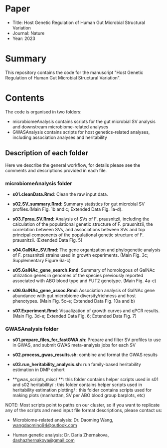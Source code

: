 # Paper

- Title: Host Genetic Regulation of Human Gut Microbial Structural Variation
- Journal: Nature
- Year: 2023

# Summary

This repository contains the code for the manuscript "Host Genetic Regulation of Human Gut Microbial Structural Variation".

# Contents
The code is organised in two folders:

- microbiomeAnalysis contains scripts for the gut microbial SV analysis and downstream microbiome-related analyses
- GWASAnalysis contains scripts for host genetics-related analyses, including association analyses and heritability

## Description of each folder
Here we describe the general workflow, for details please see the comments and descriptions provided in each file.

### microbiomeAnalysis folder

- **s01.cleanData.Rmd**: Clean the raw input data.

- **s02.SV_summary.Rmd**: Summary statistics for gut microbial SV profiles.(Main Fig. 1b and c; Extended Data Fig. 1a-d).

- **s03.Fprau_SV.Rmd**: Analysis of SVs of F. prausnitzii, including the calculation of the populational genetic structure of F. prausnitzii, the correlation between SVs, and associations between SVs and top principal components of the populational genetic structure of F. prausnitzii. (Extended Data Fig. 5)

- **s04.GalNAc_SV.Rmd**: The gene organization and phylogenetic analysis of F. prausnitzii strains used in growth experiments. (Main Fig. 3c; Supplementary Figure 6a-c)

- **s05.GalNAc_gene_search.Rmd**: Summary of homologous of GalNAc utilization genes in genomes of the species previously reported associated with ABO blood type and FUT2 genotype. (Main Fig. 4a-c)

- **s06.GalNAc_gene_assoc.Rmd**: Association analysis of GalNAc gene abundance with gut microbiome diversity/richness and host phenotypes. (Main Fig. 5c-e; Extended Data Fig. 10a and b)

- **s07.Experiment.Rmd**: Visualization of growth curves and qPCR results. (Main Fig. 3d-e; Extended Data Fig. 6; Extended Data Fig. 7)

### GWASAnalysis folder

- **s01.prepare_files_for_fastGWA.sh**: Prepare and filter SV profiles to use in GWAS, and submit GWAS meta-analysis jobs for each SV

- **s02.process_gwas_results.sh**: combine and format the GWAS results

- **s03.run_heritability_analysis.sh**: run family-based heritability estimation in DMP cohort

- **gwas_scripts_misc/ **: this folder contains helper scripts used in s01 and s02 heritability/ : this folder contains helper scripts used in heritability estimation plotting/ : this folder contains scripts used for making plots (manhattan, SV per ABO blood group barplots, etc)

NOTE: Most scripts point to paths on our cluster, so if you want to replicate any of the scripts and need input file format descriptions, please contact us:

- Microbiome-related analysis: Dr. Daoming Wang, wangdaoming94@outlook.com

- Human genetic analysis: Dr. Daria Zhernakova, dashazhernakova@gmail.com



